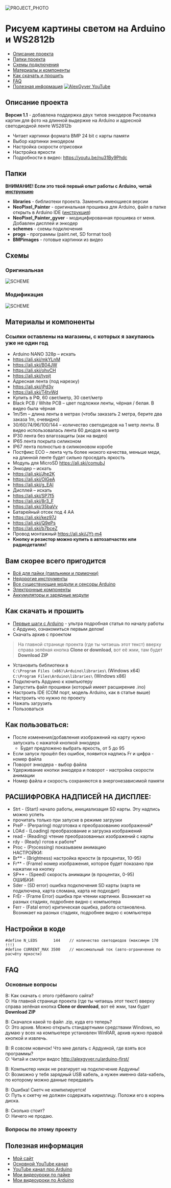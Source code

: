 ![PROJECT_PHOTO](https://github.com/AlexGyver/WS2812_painter/blob/master/proj_img.jpg)
# Рисуем картины светом на Arduino и WS2812b
* [Описание проекта](#chapter-0)
* [Папки проекта](#chapter-1)
* [Схемы подключения](#chapter-2)
* [Материалы и компоненты](#chapter-3)
* [Как скачать и прошить](#chapter-4)
* [FAQ](#chapter-5)
* [Полезная информация](#chapter-6)
[![AlexGyver YouTube](http://alexgyver.ru/git_banner.jpg)](https://www.youtube.com/channel/UCgtAOyEQdAyjvm9ATCi_Aig?sub_confirmation=1)

<a id="chapter-0"></a>
## Описание проекта
**Версия 1.1** - добавлена поддержка двух типов энкодеров
Рисовалка картин для фото на длинной выдержке на Arduino и адресной светодиодной ленте WS2812b  
- Читает картинки формата BMP 24 bit с карты памяти
- Выбор картинки энкодером
- Настройка скорости отрисовки
- Настройка яркости
- Подробности в видео: https://youtu.be/nu31By9Phdc

<a id="chapter-1"></a>
## Папки
**ВНИМАНИЕ! Если это твой первый опыт работы с Arduino, читай [инструкцию](#chapter-4)**
- **libraries** - библиотеки проекта. Заменить имеющиеся версии
- **NeoPixel_Painter** - оригинальная прошивка для Arduino, файл в папке открыть в Arduino IDE ([инструкция](#chapter-4))
- **NeoPixel_Painter_gyver** - модицифированная прошивка от меня. Добавлен дисплей и энкодер
- **schemes** - схемы подключения
- **progs** - программы (paint.net, SD format tool)
- **BMPimages** - готовые картинки из видео

<a id="chapter-2"></a>
## Схемы
### Оригинальная
![SCHEME](https://github.com/AlexGyver/WS2812_painter/blob/master/schemes/scheme1.jpg)
### Модификация
![SCHEME](https://github.com/AlexGyver/WS2812_painter/blob/master/schemes/scheme2.jpg)

<a id="chapter-3"></a>
## Материалы и компоненты
### Ссылки оставлены на магазины, с которых я закупаюсь уже не один год
* Arduino NANO 328p – искать
* https://ali.ski/mkYLnM
* https://ali.ski/B04JW
* https://ali.ski/ohvCH
* https://ali.ski/typjt
* Адресная лента (под нарезку)
* https://ali.ski/jPd3v
* https://ali.ski/T4tvWd
* Купить в РФ, 60 свет/метр, 30 свет/метр
* Black PCB / White PCB – цвет подложки ленты, чёрная / белая. В видео была чёрная
* 1m/5m – длина ленты в метрах (чтобы заказать 2 метра, берите два заказа 1m, очевидно)
* 30/60/74/96/100/144 – количество светодиодов на 1 метр ленты. В видео использовалась лента 60 диодов на метр
* IP30 лента без влагозащиты (как на видео)
* IP65 лента покрыта силиконом
* IP67 лента полностью в силиконовом коробе
* Постфикс ECO – лента чуть более низкого качества, меньше меди, на длинной ленте будет сильно проседать яркость
* Модуль для MicroSD https://ali.ski/comubJ
* Энкодер – искать
* https://ali.ski/Jhe2K
* https://ali.ski/OlGeA
* https://ali.ski/g_EAI
* Дисплей – искать
* https://ali.ski/SP7f5
* https://ali.ski/8r3_F
* https://ali.ski/35baVv
* Батарейный отсек под 4 АА
* https://ali.ski/kez97J
* https://ali.ski/Q9ePs
* https://ali.ski/b7bceZ
* Провод монтажный https://ali.ski/JYt-m4
* **Кнопку и резистор можно купить в автозапчастях или радиодеталях!**

## Вам скорее всего пригодится
* [Всё для пайки (паяльники и примочки)](http://alexgyver.ru/all-for-soldering/)
* [Недорогие инструменты](http://alexgyver.ru/my_instruments/)
* [Все существующие модули и сенсоры Arduino](http://alexgyver.ru/arduino_shop/)
* [Электронные компоненты](http://alexgyver.ru/electronics/)
* [Аккумуляторы и зарядные модули](http://alexgyver.ru/18650/)

<a id="chapter-4"></a>
## Как скачать и прошить
* [Первые шаги с Arduino](http://alexgyver.ru/arduino-first/) - ультра подробная статья по началу работы с Ардуино, ознакомиться первым делом!
* Скачать архив с проектом
> На главной странице проекта (где ты читаешь этот текст) вверху справа зелёная кнопка **Clone or download**, вот её жми, там будет **Download ZIP**
* Установить библиотеки в  
`C:\Program Files (x86)\Arduino\libraries\` (Windows x64)  
`C:\Program Files\Arduino\libraries\` (Windows x86)
* Подключить Ардуино к компьютеру
* Запустить файл прошивки (который имеет расширение .ino)
* Настроить IDE (COM порт, модель Arduino, как в статье выше)
* Настроить что нужно по проекту
* Нажать загрузить
* Пользоваться

## Как пользоваться:
* После изменения/добавления изображений на карту нужно запускать с нажатой кнопкой энкодера
	* Будет предложено выбрать яркость, от 5 до 95
* Если запуск прошёл без ошибок, появится надпись Fr и цифра - номер файла
* Поворот энкодера - выбор файла
* Удерживание кнопки энкодера и поворот - настройка скорости анимации
* Номер файла и скорость сохраняются в энергонезависимой памяти

## РАСШИФРОВКА НАДПИСЕЙ НА ДИСПЛЕЕ:
* Strt - (Start) начало работы, инициализация SD карты. Эту надпись можно успеть 
* прочитать только при запуске в режиме загрузки
* PreP - (Perparing) подготовка к преобразованию изображений* 
* LOAd - (Loading) преобразование и загрузка изображений
* read - (Reading) чтение преобразованных изображений с карты
* rdy  - (Ready) готов к работе* 
* Proc - (Processing) показываем анимацию  
НАСТРОЙКИ:
* Br** - (Brightness) настройка яркости (в процентах, 10-95)
* Fr** - (Frame) номер изображения, которое будет показано при нажатии на кнопку
* SP** - (Speed) скорость анимации (в процентах, 0-95)  
ОШИБКИ:
* Sder - (SD error) ошибка подключения SD карты (карта не подключена, карта сломана, карта не подходит)
* FrEr - (Frame Error) ошибка при чтении картинки. Возникает на разных стадиях, подробнее видно с компьютера
* Ferr - (Fatal error) критическая ошибка, работа остановлена. Возникает на разных стадиях, подробнее видно с компьютера

## Настройки в коде
    #define N_LEDS       144    // количество светодиодов (максимум 170 !!!)
    #define CURRENT_MAX 3500    // максимальный ток (авто-ограничение по расчёту яркости)
    
<a id="chapter-5"></a>
## FAQ
### Основные вопросы
В: Как скачать с этого грёбаного сайта?  
О: На главной странице проекта (где ты читаешь этот текст) вверху справа зелёная кнопка **Clone or download**, вот её жми, там будет **Download ZIP**

В: Скачался какой то файл .zip, куда его теперь?  
О: Это архив. Можно открыть стандартными средствами Windows, но думаю у всех на компьютере установлен WinRAR, архив нужно правой кнопкой и извлечь.

В: Я совсем новичок! Что мне делать с Ардуиной, где взять все программы?  
О: Читай и смотри видос http://alexgyver.ru/arduino-first/

В: Компьютер никак не реагирует на подключение Ардуины!  
О: Возможно у тебя зарядный USB кабель, а нужен именно data-кабель, по которому можно данные передавать

В: Ошибка! Скетч не компилируется!  
О: Путь к скетчу не должен содержать кириллицу. Положи его в корень диска.

В: Сколько стоит?  
О: Ничего не продаю.

### Вопросы по этому проекту

<a id="chapter-6"></a>
## Полезная информация
* [Мой сайт](http://alexgyver.ru/)
* [Основной YouTube канал](https://www.youtube.com/channel/UCgtAOyEQdAyjvm9ATCi_Aig?sub_confirmation=1)
* [YouTube канал про Arduino](https://www.youtube.com/channel/UC4axiS76D784-ofoTdo5zOA?sub_confirmation=1)
* [Мои видеоуроки по пайке](https://www.youtube.com/playlist?list=PLOT_HeyBraBuMIwfSYu7kCKXxQGsUKcqR)
* [Мои видеоуроки по Arduino](http://alexgyver.ru/arduino_lessons/)